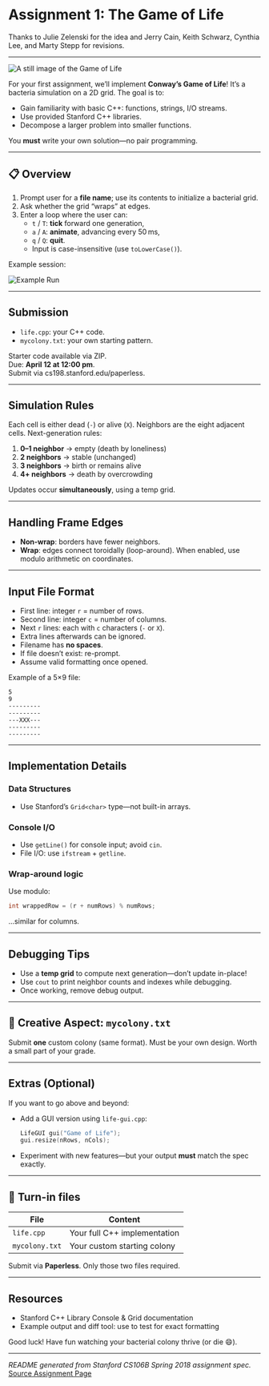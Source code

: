 
# Assignment 1: The Game of Life

Thanks to Julie Zelenski for the idea and Jerry Cain, Keith Schwarz, Cynthia Lee, and Marty Stepp for revisions.

---

![A still image of the Game of Life](https://web.stanford.edu/class/archive/cs/cs106b/cs106b.1186/img/assn/life/life.png)

For your first assignment, we’ll implement **Conway’s Game of Life**! It’s a bacteria simulation on a 2D grid. The goal is to:

- Gain familiarity with basic C++: functions, strings, I/O streams.
- Use provided Stanford C++ libraries.
- Decompose a larger problem into smaller functions.

You **must** write your own solution—no pair programming.

---

## 📋 Overview

1. Prompt user for a **file name**; use its contents to initialize a bacterial grid.
2. Ask whether the grid “wraps” at edges.
3. Enter a loop where the user can:
    - `t` / `T`: **tick** forward one generation,
    - `a` / `A`: **animate**, advancing every 50 ms,
    - `q` / `Q`: **quit**.
    - Input is case-insensitive (use `toLowerCase()`).

Example session:

![Example Run](https://web.stanford.edu/class/archive/cs/cs106b/cs106b.1186//img/assn/life/lifeDemo.png)

---

## Submission

- `life.cpp`: your C++ code.
- `mycolony.txt`: your own starting pattern.

Starter code available via ZIP.  
Due: **April 12 at 12:00 pm**.  
Submit via cs198.stanford.edu/paperless.

---

## Simulation Rules

Each cell is either dead (`-`) or alive (`X`). Neighbors are the eight adjacent cells. Next-generation rules:

1. **0–1 neighbor** → empty (death by loneliness)
2. **2 neighbors** → stable (unchanged)
3. **3 neighbors** → birth or remains alive
4. **4+ neighbors** → death by overcrowding

Updates occur **simultaneously**, using a temp grid.

---

## Handling Frame Edges

- **Non-wrap**: borders have fewer neighbors.
- **Wrap**: edges connect toroidally (loop-around). When enabled, use modulo arithmetic on coordinates.

---

## Input File Format

- First line: integer `r` = number of rows.
- Second line: integer `c` = number of columns.
- Next `r` lines: each with `c` characters (`-` or `X`).
- Extra lines afterwards can be ignored.
- Filename has **no spaces**.
- If file doesn’t exist: re-prompt.
- Assume valid formatting once opened.

Example of a 5×9 file:
```
5
9
---------
---------
---XXX---
---------
---------
```

---

## Implementation Details

### Data Structures

- Use Stanford’s `Grid<char>` type—not built-in arrays.

### Console I/O

- Use `getLine()` for console input; avoid `cin`.
- File I/O: use `ifstream` + `getline`.

### Wrap-around logic

Use modulo:
```cpp
int wrappedRow = (r + numRows) % numRows;
```
...similar for columns.

---

## Debugging Tips

- Use a **temp grid** to compute next generation—don’t update in-place!
- Use `cout` to print neighbor counts and indexes while debugging.
- Once working, remove debug output.

---

## 🔧 Creative Aspect: `mycolony.txt`

Submit **one** custom colony (same format). Must be your own design. Worth a small part of your grade.

---

## Extras (Optional)

If you want to go above and beyond:

- Add a GUI version using `life-gui.cpp`:
   ```cpp
   LifeGUI gui("Game of Life");
   gui.resize(nRows, nCols);
   ```
- Experiment with new features—but your output **must** match the spec exactly.

---

## 📝 Turn-in files

| File             | Content                                      |
|------------------|-----------------------------------------------|
| `life.cpp`       | Your full C++ implementation                 |
| `mycolony.txt`   | Your custom starting colony                  |

Submit via **Paperless**. Only those two files required.

---

## Resources

- Stanford C++ Library Console & Grid documentation
- Example output and diff tool: use to test for exact formatting

Good luck! Have fun watching your bacterial colony thrive (or die 😄).

---

*README generated from Stanford CS106B Spring 2018 assignment spec.*  
[Source Assignment Page](https://web.stanford.edu/class/archive/cs/cs106b/cs106b.1186/assn/life.html)
